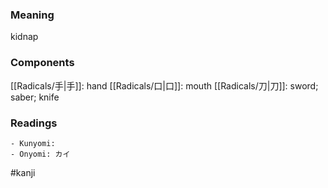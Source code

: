 ### Meaning

kidnap

### Components

[[Radicals/手|手]]: hand [[Radicals/口|口]]: mouth [[Radicals/刀|刀]]: sword; saber; knife

### Readings

```
- Kunyomi: 
- Onyomi: カイ
```

#kanji